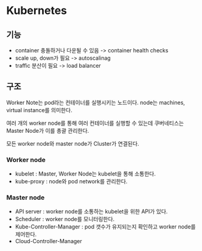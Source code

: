 # Kubernetes

## 기능
- container 충돌하거나 다운될 수 있음 -> container health checks 
- scale up, down가 필요 -> autoscalinag
- traffic 분산이 필요 -> load balancer

## 구조
Worker Note는 pod라는 컨테이너를 실행시키는 노드이다.
node는 machines, virtual instance를 의미한다.

여러 개의  worker node를 통해 여러 컨테이너를 실행할 수 있는데 쿠버네티스는 Master Node가 이를 총괄 관리한다.

모든 worker node와 master node가 Cluster가 연결된다.

### Worker node 
- kubelet : Master, Worker Node는 kubelet을 통해 소통한다. 
- kube-proxy : node와 pod network를 관리한다.

### Master node
- API server : worker node를 소통하는 kubelet을 위한 API가 있다.
- Scheduler : worker node를 모니터링한다.
- Kube-Controller-Manager : pod 갯수가 유지되는지 확인하고 worker node를 제어한다.
- Cloud-Controller-Manager